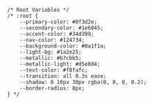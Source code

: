         /* Root Variables */
        /* :root {
            --primary-color: #0f3d2e;
            --secondary-color: #1e6045;
            --accent-color: #34d399;
            --nav-color: #124734;
            --background-color: #0a1f1a;
            --light-bg: #1a2e25;
            --metallic: #b7cbb5;
            --metallic-light: #d5e8d4;
            --text-color: #f8fafc;
            --transition: all 0.3s ease;
            --shadow: 0 10px 30px rgba(0, 0, 0, 0.2);
            --border-radius: 8px;
        } */